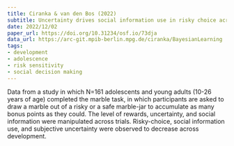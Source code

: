 ```yaml
---
title: Ciranka & van den Bos (2022)
subtitle: Uncertainty drives social information use in risky choice across adolescence
date: 2022/12/02
paper_url: https://doi.org/10.31234/osf.io/73dja
data_url: https://arc-git.mpib-berlin.mpg.de/ciranka/BayesianLearning
tags:
- development
- adolescence
- risk sensitivity
- social decision making
---
```


Data from a study in which N=161 adolescents and young adults (10-26 years of age) completed the marble task, in which participants are asked to draw a marble out of a risky or a safe marble-jar to accumulate as many bonus points as they could. The level of rewards, uncertainty, and social information were manipulated across trials. Risky-choice, social information use, and subjective uncertainty were observed to decrease across development.
